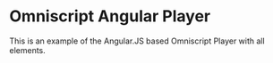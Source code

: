 # Omniscript Angular Player

This is an example of the Angular.JS based Omniscript Player with all elements.
